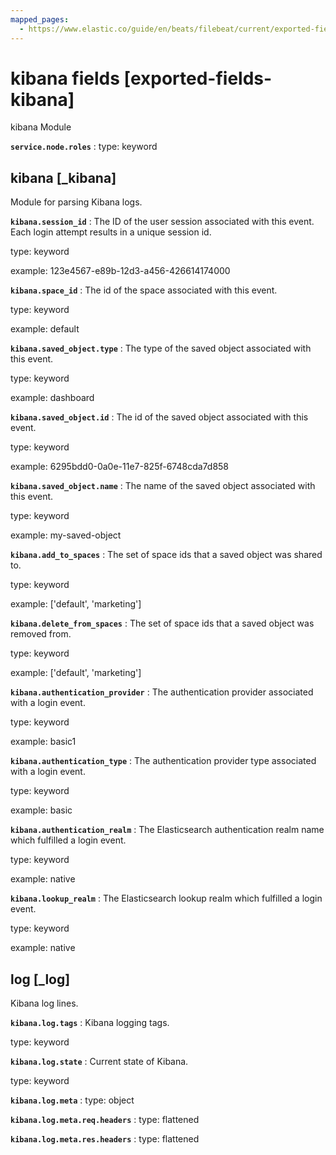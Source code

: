 ```yaml
---
mapped_pages:
  - https://www.elastic.co/guide/en/beats/filebeat/current/exported-fields-kibana.html
---
```


# kibana fields [exported-fields-kibana]

kibana Module

**`service.node.roles`**
:   type: keyword


## kibana [_kibana]

Module for parsing Kibana logs.

**`kibana.session_id`**
:   The ID of the user session associated with this event. Each login attempt results in a unique session id.

type: keyword

example: 123e4567-e89b-12d3-a456-426614174000


**`kibana.space_id`**
:   The id of the space associated with this event.

type: keyword

example: default


**`kibana.saved_object.type`**
:   The type of the saved object associated with this event.

type: keyword

example: dashboard


**`kibana.saved_object.id`**
:   The id of the saved object associated with this event.

type: keyword

example: 6295bdd0-0a0e-11e7-825f-6748cda7d858


**`kibana.saved_object.name`**
:   The name of the saved object associated with this event.

type: keyword

example: my-saved-object


**`kibana.add_to_spaces`**
:   The set of space ids that a saved object was shared to.

type: keyword

example: ['default', 'marketing']


**`kibana.delete_from_spaces`**
:   The set of space ids that a saved object was removed from.

type: keyword

example: ['default', 'marketing']


**`kibana.authentication_provider`**
:   The authentication provider associated with a login event.

type: keyword

example: basic1


**`kibana.authentication_type`**
:   The authentication provider type associated with a login event.

type: keyword

example: basic


**`kibana.authentication_realm`**
:   The Elasticsearch authentication realm name which fulfilled a login event.

type: keyword

example: native


**`kibana.lookup_realm`**
:   The Elasticsearch lookup realm which fulfilled a login event.

type: keyword

example: native


## log [_log]

Kibana log lines.

**`kibana.log.tags`**
:   Kibana logging tags.

type: keyword


**`kibana.log.state`**
:   Current state of Kibana.

type: keyword


**`kibana.log.meta`**
:   type: object


**`kibana.log.meta.req.headers`**
:   type: flattened


**`kibana.log.meta.res.headers`**
:   type: flattened


